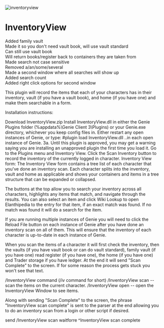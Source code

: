 ![inventoryview](https://user-images.githubusercontent.com/28072996/148909614-f7f8e0f9-cbb8-467f-8abd-2ee6c009ce34.PNG)


# InventoryView
Added family vault<br>
Made it so you don't need vault book, will use vault standard<br>
Can still use vault book<br>
Will return books/register back to containers they are taken from<br>
Made search not case sensitive<br>
Removed a/an/some/several<br>
Made a second window where all searches will show up<br>
Added search count<br>
Added right click options for second window<br>

This plugin will record the items that each of your characters has in their inventory, vault (if you have a vault book), and home (if you have one) and make them searchable in a form.

Installation instructions:

Download InventoryView.zip
Install InventoryView.dll in either the Genie Plugins folder (%appdata%\Genie Client 3\Plugins) or your Genie.exe directory, whichever you keep config files in.
Either restart any open instances of Genie, or type: #plugin load InventoryView.dll ..in each open instance of Genie. 3a. Until this plugin is approved, you may get a warning saying you are installing an unapproved plugin the first time you load it.
Go to the Plugins menu and Inventory View.
Click the Scan Inventory button to record the inventory of the currently logged in character.
Inventory View form: The Inventory View form contains a tree list of each character that you've done an inventory scan. Each character splits into the inventory, vault and home as applicable and shows your containers and items in a tree structure that can be expanded or collapsed.

The buttons at the top allow you to search your inventory across all characters, highlights any items that match, and navigate through the results. You can also select an item and click Wiki Lookup to open Elanthipedia to the entry for that item, if an exact match was found. If no match was found it will do a search for the item.

If you are running multiple instances of Genie you will need to click the Reload File button on each instance of Genie after you have done an inventory scan on all of them. This will ensure that the inventory of each character is up-to-date in each instance of Genie.

When you scan the items of a character it will first check the inventory, then the vaults (if you have vault book or can do vault standard), family vault (if you have one) read register (if you have one), the home (if you have one) and Trader storage if you have ledger. At the end it will send "Scan Complete" to the screen. If for some reason the process gets stuck you won't see that text.

/InventoryView command (/iv command for short) /InventoryView scan -- scan the items on the current character. /InventoryView open -- open the InventoryView Window to see items.

Along with sending "Scan Complete" to the screen, the phrase "InventoryView scan complete" is sent to the parser at the end allowing you to do an inventory scan from a login or other script if desired.

send /InventoryView scan waitforre ^InventoryView scan complete
